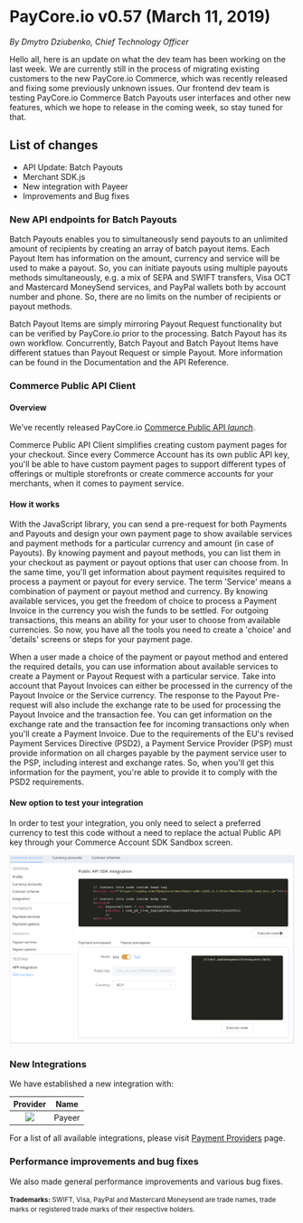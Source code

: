 # **PayCore.io v0.57 (March 11, 2019)**

*By Dmytro Dziubenko, Chief Technology Officer*

Hello all, here is an update on what the dev team has been working on the last week. We are currently still in the process of migrating existing customers to the new  PayCore.io Commerce, which was recently released and fixing some previously unknown issues. Our frontend dev team is testing PayCore.io Commerce Batch Payouts user interfaces and other new features, which we hope to release in the coming week, so stay tuned for that.

## List of changes

-   API Update: Batch Payouts
-   Merchant SDK.js
-   New integration with Payeer
-   Improvements and Bug fixes

### New API endpoints for Batch Payouts

Batch Payouts enables you to simultaneously send payouts to an unlimited amount of recipients by creating an array of batch payout items. Each Payout Item has information on the amount, currency and service will be used to make a payout. So, you can initiate payouts using multiple payouts methods simultaneously, e.g. a mix of SEPA and SWIFT transfers, Visa OCT and Mastercard MoneySend services, and PayPal wallets both by account number and phone. So, there are no limits on the number of recipients or payout methods.

Batch Payout Items are simply mirroring Payout Request functionality but can be verified by  PayCore.io prior to the processing. Batch Payout has its own workflow. Concurrently, Batch Payout and Batch Payout Items have different statues than Payout Request or simple Payout. More information can be found in the Documentation and the API Reference.

### Commerce Public API Client

#### Overview

We’ve recently released  PayCore.io  <a href="https://swagger.paycore.io/commerce-public/" target="_blank" rel="noopener">Commerce Public API <i class="md-icon">launch</i></a>.

 Commerce Public API Client simplifies creating custom payment pages for your checkout. Since every Commerce Account has its own public API key, you'll be able to have custom payment pages to support different types of offerings or multiple storefronts or create commerce accounts for your merchants, when it comes to payment service.

#### How it works

With the JavaScript library, you can send a pre-request for both Payments and Payouts and design your own payment page to show available services and payment methods for a particular currency and amount (in case of Payouts). By knowing payment and payout methods, you can list them in your checkout as payment or payout options that user can choose from. In the same time, you'll get information about payment requisites required to process a payment or payout for every service. The term 'Service' means a combination of payment or payout method and currency. By knowing available services, you get the freedom of choice to process a Payment Invoice in the currency you wish the funds to be settled. For outgoing transactions, this means an ability for your user to choose from available currencies. So now, you have all the tools you need to create a 'choice' and 'details' screens or steps for your payment page.

When a user made a choice of the payment or payout method and entered the required details, you can use information about available services to create a Payment or Payout Request with a particular service. Take into account that Payout Invoices can either be processed in the currency of the Payout Invoice or the Service currency. The response to the Payout Pre-request will also include the exchange rate to be used for processing the Payout Invoice and the transaction fee. You can get information on the exchange rate and the transaction fee for incoming transactions only when you'll create a Payment Invoice. Due to the requirements of the EU's revised Payment Services Directive (PSD2), a Payment Service Provider (PSP) must provide information on all charges payable by the payment service user to the PSP, including interest and exchange rates. So, when you'll get this information for the payment, you're able to provide it to comply with the PSD2 requirements.

#### New option to test your integration

In order to test your integration, you only need to select a preferred currency to test this code without a need to replace the actual Public API key through your Commerce Account SDK Sandbox screen.

[![SDK Sandbox](images/v0.57/sdk_sandbox.png)](images/v0.57/sdk_sandbox.png)

### New Integrations

We have established a new integration with:

  Provider | Name  |
|:-:|:-:|
|<a href="https://payeer.com/en/" target="_blank" rel="noopener"> <img src="https://static.openfintech.io/payment_providers/payeer/logo.svg?w=70" width="70px"> </a>  | Payeer |

For a list of all available integrations, please visit <a href="https://dashboard.paycore.io/connect-directory/payment-providers" target="_blank" rel="noopener">Payment Providers</a> page.

### Performance improvements and bug fixes

We also made general performance improvements and various bug fixes.

<small><b>Trademarks:</b> SWIFT, Visa, PayPal  and Mastercard Moneysend are trade names, trade marks or registered trade marks of their respective holders.</small>

